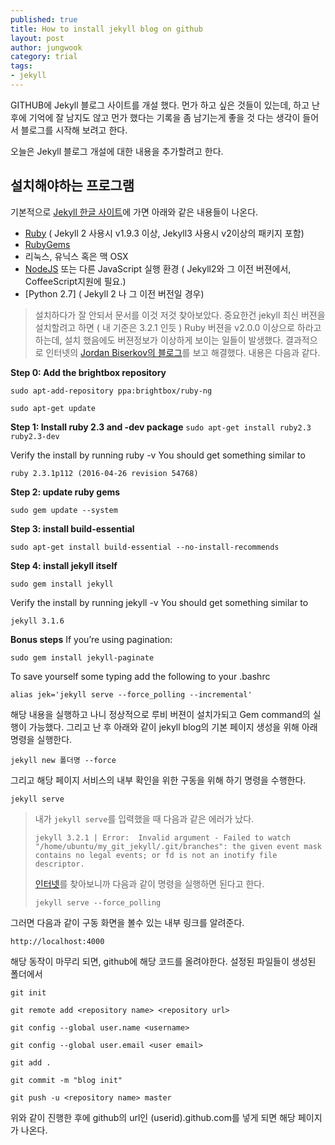 ```yaml
---
published: true
title: How to install jekyll blog on github
layout: post
author: jungwook
category: trial
tags:
- jekyll
---
```

GITHUB에 Jekyll 블로그 사이트를 개설 했다. 먼가 하고 싶은 것들이 있는데, 하고 난 후에 기억에 잘 남지도 않고 먼가 했다는 기록을 좀 남기는게 좋을 것 다는 생각이 들어서 블로그를 시작해 보려고 한다. 

오늘은 Jekyll 블로그 개설에 대한 내용을 추가할려고 한다.

## **설치해야하는 프로그램**

기본적으로 [Jekyll 한글 사이트](https://jekyllrb-ko.github.io)에 가면 아래와 같은 내용들이 나온다.
 - [Ruby](http://www.ruby-lang.org/en/downloads/) ( Jekyll 2 사용시 v1.9.3 이상,  Jekyll3 사용시 v2이상의 패키지 포함)
 - [RubyGems](http://rubygems.org/pages/download)
 - 리눅스, 유닉스 혹은 맥 OSX
 - [NodeJS](http://nodejs.org/) 또는 다른 JavaScript 실행 환경 ( Jekyll2와 그 이전 버젼에서, CoffeeScript지원에 필요.)
 - [Python 2.7] ( Jekyll 2 나  그 이전 버전일 경우)

> 설치하다가 잘 안되서 문서를 이것 저것 찾아보았다. 중요한건 jekyll 최신 버젼을 설치할려고 하면 ( 내 기준은 3.2.1 인듯 ) Ruby 버젼을 v2.0.0 이상으로 하라고 하는데, 설치 했음에도 버젼정보가 이상하게 보이는 일들이 발생했다. 결과적으로 인터넷의 [Jordan Biserkov의 블로그](http://biserkov.com/blog/2016/06/04/Steps-to-install-Jekyll-on-Ubuntu-on-Windows/)를 보고 해결했다. 내용은 다음과 같다.
>
**Step 0: Add the brightbox repository**
>
`sudo apt-add-repository ppa:brightbox/ruby-ng`
>
`sudo apt-get update`
>
**Step 1: Install ruby 2.3 and -dev package**
`sudo apt-get install ruby2.3 ruby2.3-dev`
>
Verify the install by running ruby -v
You should get something similar to 
>
`ruby 2.3.1p112 (2016-04-26 revision 54768)`
>
**Step 2: update ruby gems**
>
`sudo gem update --system`
>
**Step 3: install build-essential**
>
`sudo apt-get install build-essential --no-install-recommends`
>
**Step 4: install jekyll itself**
>
`sudo gem install jekyll`
>
Verify the install by running jekyll -v
You should get something similar to
>
`jekyll 3.1.6`
>
**Bonus steps**
If you’re using pagination:
>
`sudo gem install jekyll-paginate`
>
To save yourself some typing add the following to your .bashrc
>
`alias jek='jekyll serve --force_polling --incremental'`
> 

해당 내용을 실행하고 나니 정상적으로 루비 버젼이 설치가되고 Gem command의 실행이 가능했다. 그리고 난 후 아래와 같이 jekyll blog의 기본 페이지 생성을 위해 아래 명령을 실행한다.

`jekyll new 폴더명 --force`

그리고 해당 페이지 서비스의 내부 확인을 위한 구동을 위해 하기 명령을 수행한다.

`jekyll serve`

>내가 `jekyll serve`를 입력했을 때 다음과 같은 에러가 났다.
>
>`jekyll 3.2.1 | Error:  Invalid argument - Failed to watch "/home/ubuntu/my_git_jekyll/.git/branches": the given event mask contains no legal events; or fd is not an inotify file descriptor.` 
>
>[인터넷](https://github.com/jekyll/jekyll/issues/5233)를 찾아보니까 다음과 같이 명령을 실행하면 된다고 한다.
>
>`jekyll serve --force_polling`

그러면 다음과 같이 구동 화면을 볼수 있는 내부 링크를 알려준다.

`http://localhost:4000`

해당 동작이 마무리 되면, github에 해당 코드를 올려야한다. 설정된 파일들이 생성된 폴더에서 

`git init`

`git remote add <repository name> <repository url>`

`git config --global user.name <username>`

`git config --global user.email <user email>`

`git add .`

`git commit -m "blog init"`

`git push -u <repository name> master`

위와 같이 진행한 후에 github의 url인 (userid).github.com를 넣게 되면 해당 페이지가 나온다.
